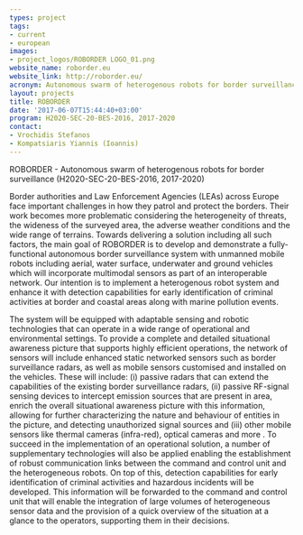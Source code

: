 ```yaml
---
types: project
tags:
- current
- european
images:
- project_logos/ROBORDER LOGO_01.png
website_name: roborder.eu
website_link: http://roborder.eu/
acronym: Autonomous swarm of heterogenous robots for border surveillance
layout: projects
title: ROBORDER
date: '2017-06-07T15:44:40+03:00'
program: H2020-SEC-20-BES-2016, 2017-2020
contact:
- Vrochidis Stefanos
- Kompatsiaris Yiannis (Ioannis)
---
```

ROBORDER - Autonomous swarm of heterogenous robots for border surveillance (H2020-SEC-20-BES-2016, 2017-2020)

Border authorities and Law Enforcement Agencies (LEAs) across Europe face important challenges in how they patrol and protect the borders. Their work becomes more problematic considering the heterogeneity of threats, the wideness of the surveyed area, the adverse weather conditions and the wide range of terrains. Towards delivering a solution including all such factors, the main goal of ROBORDER is to develop and demonstrate a fully-functional autonomous border surveillance system with unmanned mobile robots including aerial, water surface, underwater and ground vehicles which will incorporate multimodal sensors as part of an interoperable network. Our intention is to implement a heterogenous robot system and enhance it with detection capabilities for early identification of criminal activities at border and coastal areas along with marine pollution events.

The system will be equipped with adaptable sensing and robotic technologies that can operate in a wide range of operational and environmental settings. To provide a complete and detailed situational awareness picture that supports highly efficient operations, the network of sensors will include enhanced static networked sensors such as border surveillance radars, as well as mobile sensors customised and installed on the vehicles. These will include: (i) passive radars that can extend the capabilities of the existing border surveillance radars, (ii) passive RF-signal sensing devices to intercept emission sources that are present in area, enrich the overall situational awareness picture with this information, allowing for further characterizing the nature and behaviour of entities in the picture, and detecting unauthorized signal sources and (iii) other mobile sensors like thermal cameras (infra-red), optical cameras and more . To succeed in the implementation of an operational solution, a number of supplementary technologies will also be applied enabling the establishment of robust communication links between the command and control unit and the heterogeneous robots. On top of this, detection capabilities for early identification of criminal activities and hazardous incidents will be developed. This information will be forwarded to the command and control unit that will enable the integration of large volumes of heterogeneous sensor data and the provision of a quick overview of the situation at a glance to the operators, supporting them in their decisions.
